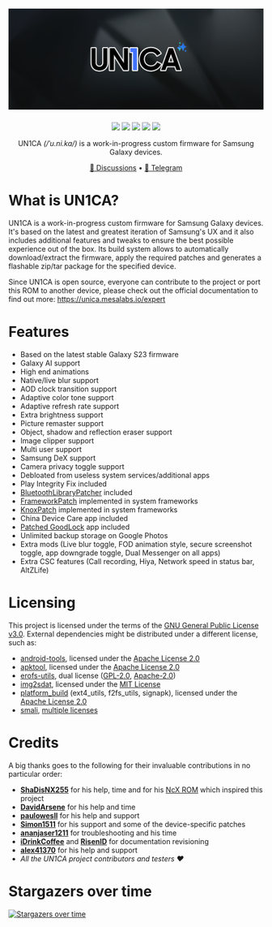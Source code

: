 <h1 align="center">
  <img loading="lazy" src="readme-res/banner.png"/>
</h1>
<p align="center">
  <a href="https://github.com/salvogiangri/UN1CA/blob/fourteen/LICENSE"><img loading="lazy" src="https://img.shields.io/github/license/salvogiangri/UN1CA?style=for-the-badge&logo=github"/></a>
  <a href="https://github.com/salvogiangri/UN1CA/commits/fourteen"><img loading="lazy" src="https://img.shields.io/github/last-commit/salvogiangri/UN1CA/fourteen?style=for-the-badge"/></a>
  <a href="https://github.com/salvogiangri/UN1CA/stargazers"><img loading="lazy" src="https://img.shields.io/github/stars/salvogiangri/UN1CA?style=for-the-badge"/></a>
  <a href="https://github.com/salvogiangri/UN1CA/graphs/contributors"><img loading="lazy" src="https://img.shields.io/github/contributors/salvogiangri/UN1CA?style=for-the-badge"/></a>
  <a href="https://github.com/salvogiangri/UN1CA/actions/workflows/build.yml"><img loading="lazy" src="https://img.shields.io/github/actions/workflow/status/salvogiangri/UN1CA/build.yml?style=for-the-badge"/></a>
</p>
<p align="center">UN1CA <i>(/ˈu.ni.ka/)</i> is a work-in-progress custom firmware for Samsung Galaxy devices.</p>

<p align="center">
  <a href="https://github.com/salvogiangri/UN1CA/discussions">🚀 Discussions</a>
  •
  <a href="https://t.me/unicarom">💬 Telegram</a>
</p>

# What is UN1CA?
UN1CA is a work-in-progress custom firmware for Samsung Galaxy devices. It's based on the latest and greatest iteration of Samsung's UX and it also includes additional features and tweaks to ensure the best possible experience out of the box.
Its build system allows to automatically download/extract the firmware, apply the required patches and generates a flashable zip/tar package for the specified device.

Since UN1CA is open source, everyone can contribute to the project or port this ROM to another device, please check out the official documentation to find out more: https://unica.mesalabs.io/expert

# Features
- Based on the latest stable Galaxy S23 firmware
- Galaxy AI support
- High end animations
- Native/live blur support
- AOD clock transition support
- Adaptive color tone support
- Adaptive refresh rate support
- Extra brightness support
- Picture remaster support
- Object, shadow and reflection eraser support
- Image clipper support
- Multi user support
- Samsung DeX support
- Camera privacy toggle support
- Debloated from useless system services/additional apps
- Play Integrity Fix included
- [BluetoothLibraryPatcher](https://github.com/3arthur6/BluetoothLibraryPatcher) included
- [FrameworkPatch](https://github.com/chiteroman/FrameworkPatch) implemented in system frameworks
- [KnoxPatch](https://github.com/salvogiangri/KnoxPatch) implemented in system frameworks
- China Device Care app included
- [Patched GoodLock](https://github.com/corsicanu/goodlock_dump) app included
- Unlimited backup storage on Google Photos
- Extra mods (Live blur toggle, FOD animation style, secure screenshot toggle, app downgrade toggle, Dual Messenger on all apps)
- Extra CSC features (Call recording, Hiya, Network speed in status bar, AltZLife)

# Licensing
This project is licensed under the terms of the [GNU General Public License v3.0](LICENSE). External dependencies might be distributed under a different license, such as:
- [android-tools](https://github.com/nmeum/android-tools), licensed under the [Apache License 2.0](https://github.com/nmeum/android-tools/blob/master/LICENSE)
- [apktool](https://github.com/iBotPeaches/Apktool), licensed under the [Apache License 2.0](https://github.com/iBotPeaches/Apktool/blob/master/LICENSE.md)
- [erofs-utils](https://github.com/sekaiacg/erofs-utils/), dual license ([GPL-2.0](https://github.com/sekaiacg/erofs-utils/blob/dev/LICENSES/GPL-2.0), [Apache-2.0](https://github.com/sekaiacg/erofs-utils/blob/dev/LICENSES/Apache-2.0))
- [img2sdat](https://github.com/xpirt/img2sdat), licensed under the [MIT License](https://github.com/xpirt/img2sdat/blob/master/LICENSE)
- [platform_build](https://android.googlesource.com/platform/build/) (ext4_utils, f2fs_utils, signapk), licensed under the [Apache License 2.0](https://source.android.com/docs/setup/about/licenses)
- [smali](https://github.com/google/smali), [multiple licenses](https://github.com/google/smali/blob/main/third_party/NOTICE)

# Credits
A big thanks goes to the following for their invaluable contributions in no particular order:
- **[ShaDisNX255](https://github.com/ShaDisNX255)** for his help, time and for his [NcX ROM](https://github.com/ShaDisNX255/NcX_Stock) which inspired this project
- **[DavidArsene](https://github.com/DavidArsene)** for his help and time
- **[paulowesll](https://github.com/paulowesll)** for his help and support
- **[Simon1511](https://github.com/Simon1511)** for his support and some of the device-specific patches
- **[ananjaser1211](https://github.com/ananjaser1211)** for troubleshooting and his time
- **[iDrinkCoffee](https://github.com/iDrinkCoffee-TG)** and **[RisenID](https://github.com/RisenID)** for documentation revisioning
- **[alex41370](https://github.com/alex41370)** for his help and support
- *All the UN1CA project contributors and testers ❤️*

# Stargazers over time
[![Stargazers over time](https://starchart.cc/salvogiangri/UN1CA.svg)](https://starchart.cc/salvogiangri/UN1CA)
